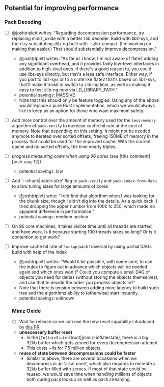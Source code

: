 ## Potential for improving performance

### Pack Decoding

* [ ] @joshtriplett writes: "Regarding decompression performance, try replacing miniz_oxide with a better zlib decoder. Build with libz-sys, and then try substituting zlib-ng built with --zlib-compat. (I'm working on making that easier.) That should substantially improve decompression."
  * @joshtriplett writes: "As far as I know, I'm not aware of flate2 adding any significant overhead, and it provides fairly low-level interfaces in addition to high-level ones. If there's a good reason to, you could use libz-sys directly, but that's a less safe interface. Either way, if you port to libz-sys or to a crate like flate2 that's based on libz-sys, that'll make it trivial to switch to zlib-ng later, as well as making it easy to test zlib-ng now via LD_LIBRARY_PATH."
  * potential [savings: MASSIVE](https://github.com/Byron/gitoxide/issues/1#issuecomment-672626465) 
  * Note that this should only be feature toggled. Using any of the above would replace a pure Rust implementation, which we would always like to keep as an option for those who want maximum safety.
* [ ] Add more control over the amount of memory used for the `less-memory` algorithm of `pack-verify` to increase cache hit rate at the cost of memory.
  Note that depending on this setting, it might not be needed anymore to iterated over sorted offsets, freeing 150MB of memory in the process
  that could be used for the improved cache. With the current cache and no sorted offsets, the time nearly triples.
* [ ] _progress measuring costs when using 96 cores_ (see [this comment][josh-aug-12])
  * potential savings: low
* [ ] Add '--chunk|batch-size' flag to `pack-verify` and `pack-index-from-data` to allow tuning sizes for large amounts of cores
  * @joshtriplett write: "I did find that algorithm when I was looking for the chunk size, though I didn't dig into the details. As a quick hack, I tried dropping the upper number from 1000 to 250, which made no apparent difference in performance."
  * potential savings: ~~medium~~ unclear
* [ ] On 96 core machines, it takes visible time until all threads are started and have work. Is it because starting 100 threads takes so long? Or is it contention to get work?
* [ ] Improve cache hit rate of `lookup` pack traversal by using partial DAGs build with help of the index
  * @joshtriplett writes: "Would it be possible, with some care, to use the index to figure out in advance which objects will be needed again and which ones won't? Could you compute a small DAG of objects you need for deltas (without storing the objects themselves), and use that to decide the order you process objects in?"
  * Note that there is tension between adding more latency to build such tree and the algorithms ability to (otherwise) start instantly.
  * potential savings: unknown
  
  ### Miniz Oxide
  * [ ] Wait for release so we can use the new reset capability introduced by [this PR](https://github.com/Frommi/miniz_oxide/pull/91)
  * **unnecessary buffer reset**
    * In the [`InflateState` struct][miniz-inflatestate], there is a big 32kb buffer which gets zeroed for every decompression attempt.
    * This costs ~4s for 7.5 million objects.
  * **reuse of state between decompressions could be faster**
    * Similar to above, there are several occasions when we decompress in an 'all at once', which also requires to recreate a 32kb buffer
      filled with zeroes. If most of that state could be reused, we would save time when handling millions of objects both during pack
      lookup as well as pack streaming.
    
